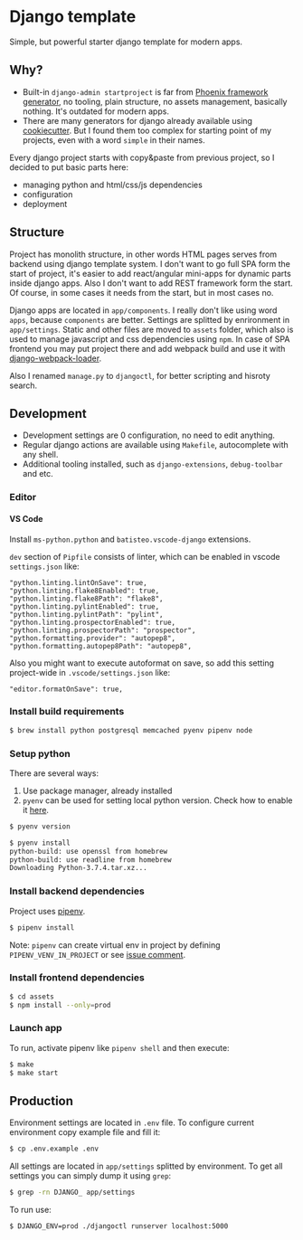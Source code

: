 # Django template

Simple, but powerful starter django template for modern apps.

## Why?

* Built-in `django-admin startproject` is far from [Phoenix framework generator](https://hexdocs.pm/phoenix/up_and_running.html), no tooling, plain structure, no assets management, basically nothing. It's outdated for modern apps.
* There are many generators for django already available using [cookiecutter](https://github.com/cookiecutter/cookiecutter#python-django). But I found them too complex for starting point of my projects, even with a word `simple` in their names.

Every django project starts with copy&paste from previous project, so I decided to put basic parts here:
* managing python and html/css/js dependencies
* configuration
* deployment

## Structure

Project has monolith structure, in other words HTML pages serves from backend using django template system. I don't want to go full SPA form the start of project, it's easier to add react/angular mini-apps for dynamic parts inside django apps. Also I don't want to add REST framework form the start. Of course, in some cases it needs from the start, but in most cases no.

Django apps are located in `app/components`. I really don't like using word `apps`, because `components` are better.
Settings are splitted by enrironment in `app/settings`.
Static and other files are moved to `assets` folder, which also is used to manage javascript and css dependencies using `npm`. In case of SPA frontend you may put project there and add webpack build and use it with [django-webpack-loader](https://github.com/owais/django-webpack-loader).

Also I renamed `manage.py` to `djangoctl`, for better scripting and hisroty search.

## Development

* Development settings are 0 configuration, no need to edit anything.
* Regular django actions are available using `Makefile`, autocomplete with any shell.
* Additional tooling installed, such as `django-extensions`, `debug-toolbar` and etc.

### Editor

#### VS Code

Install `ms-python.python` and `batisteo.vscode-django` extensions.

`dev` section of `Pipfile` consists of linter, which can be enabled in vscode `settings.json` like:
```
"python.linting.lintOnSave": true,
"python.linting.flake8Enabled": true,
"python.linting.flake8Path": "flake8",
"python.linting.pylintEnabled": true,
"python.linting.pylintPath": "pylint",
"python.linting.prospectorEnabled": true,
"python.linting.prospectorPath": "prospector",
"python.formatting.provider": "autopep8",
"python.formatting.autopep8Path": "autopep8",
```

Also you might want to execute autoformat on save, so add this setting project-wide in `.vscode/settings.json` like:
```
"editor.formatOnSave": true,
```

### Install build requirements

```bash
$ brew install python postgresql memcached pyenv pipenv node
```

### Setup python

There are several ways:
1. Use package manager, already installed
2. `pyenv` can be used for setting local python version. Check how to enable it [here](https://github.com/pyenv/pyenv#installation).

```bash
$ pyenv version

$ pyenv install
python-build: use openssl from homebrew
python-build: use readline from homebrew
Downloading Python-3.7.4.tar.xz...
```

### Install backend dependencies

Project uses [pipenv](https://pipenv.pypa.io/en/latest/basics/).

```bash
$ pipenv install
```

Note:
`pipenv` can create virtual env in project by defining `PIPENV_VENV_IN_PROJECT` or see [issue comment](https://github.com/pypa/pipenv/issues/2197#issuecomment-446601760).

### Install frontend dependencies

```bash
$ cd assets
$ npm install --only=prod
```

### Launch app

To run, activate pipenv like `pipenv shell` and then execute:
```bash
$ make
$ make start
```

## Production

Environment settings are located in `.env` file. To configure current environment copy example file and fill it:
```bash
$ cp .env.example .env
```

All settings are located in `app/settings` splitted by environment. To get all settings you can simply dump it using `grep`:
```bash
$ grep -rn DJANGO_ app/settings
```

To run use:
```bash
$ DJANGO_ENV=prod ./djangoctl runserver localhost:5000
```
